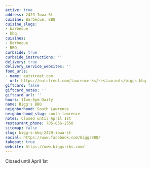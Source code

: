 ```yaml
---
active: true
address: 2429 Iowa St
cuisine: Barbecue, BBQ
cuisine_slugs:
- barbecue
- bbq
cuisines:
- Barbecue
- BBQ
curbside: true
curbside_instructions: ''
delivery: true
delivery_service_websites: ''
food_urls:
- name: eatstreet.com
  url: https://eatstreet.com/lawrence-ks/restaurants/biggs-bbq
giftcard: false
giftcard_notes: ''
giftcard_url: ''
hours: 11am-8pm Daily
name: Bigg's BBQ
neighborhood: South Lawrence
neighborhood_slug: south-lawrence
notes: Closed until April 1st
restaurant_phone: 785-856-2550
sitemap: false
slug: bigg-s-bbq-2429-iowa-st
social: https://www.facebook.com/BiggsBBQ/
takeout: true
website: https://www.biggsribs.com/
---
```


Closed until April 1st